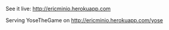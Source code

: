 See it live: http://ericminio.herokuapp.com

Serving YoseTheGame on http://ericminio.herokuapp.com/yose

